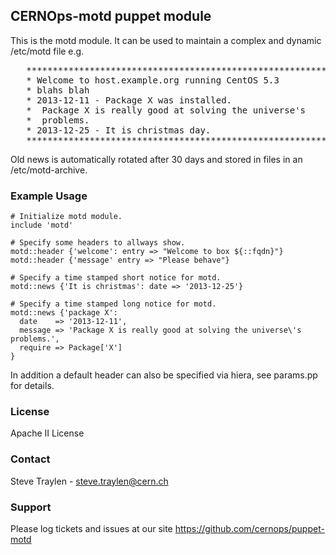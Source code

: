 ## CERNOps-motd puppet module

This is the motd module. It can be used to maintain a complex and dynamic /etc/motd file
e.g.

<pre>
   **********************************************************
   * Welcome to host.example.org running CentOS 5.3
   * blahs blah
   * 2013-12-11 - Package X was installed.
   *  Package X is really good at solving the universe's
   *  problems.
   * 2013-12-25 - It is christmas day.
   **********************************************************
</pre>

Old news is automatically rotated after 30 days and stored in 
files in an /etc/motd-archive.

### Example Usage

```puppet
# Initialize motd module.
include 'motd'

# Specify some headers to allways show.
motd::header {'welcome': entry => "Welcome to box ${::fqdn}"}
motd::header {'message' entry => "Please behave"}
   
# Specify a time stamped short notice for motd.
motd::news {'It is christmas': date => '2013-12-25'}
   
# Specify a time stamped long notice for motd.
motd::news {'package X': 
  date    => '2013-12-11',
  message => 'Package X is really good at solving the universe\'s problems.',
  require => Package['X']
}
```
In addition a default header can also be specified via hiera, see params.pp for details.


### License
Apache II License

### Contact
Steve Traylen - steve.traylen@cern.ch

### Support

Please log tickets and issues at our site https://github.com/cernops/puppet-motd


